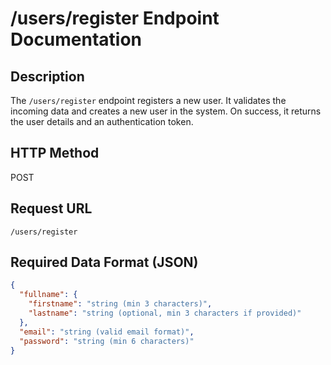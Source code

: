 # /users/register Endpoint Documentation

## Description
The `/users/register` endpoint registers a new user. It validates the incoming data and creates a new user in the system. On success, it returns the user details and an authentication token.

## HTTP Method
POST

## Request URL
`/users/register`

## Required Data Format (JSON)
```json
{
  "fullname": {
    "firstname": "string (min 3 characters)",
    "lastname": "string (optional, min 3 characters if provided)"
  },
  "email": "string (valid email format)",
  "password": "string (min 6 characters)"
}